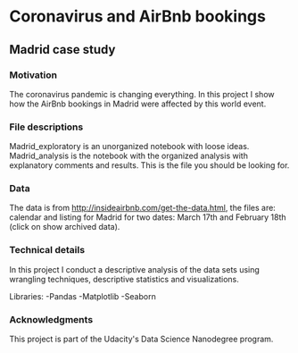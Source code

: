 # Coronavirus and AirBnb bookings
## Madrid case study

### Motivation
The coronavirus pandemic is changing everything. In this project I show how the AirBnb bookings in Madrid were affected by this world event.

### File descriptions
Madrid_exploratory is an unorganized notebook with loose ideas.
Madrid_analysis is the notebook with the organized analysis with explanatory comments and results. This is the file you should be looking for.

### Data
The data is from http://insideairbnb.com/get-the-data.html, the files are: calendar and listing for Madrid for two dates: March 17th and February 18th (click on show archived data).

### Technical details
In this project I conduct a descriptive analysis of the data sets using wrangling techniques, descriptive statistics and visualizations.

Libraries:
-Pandas
-Matplotlib
-Seaborn

### Acknowledgments
This project is part of the Udacity's Data Science Nanodegree program.
